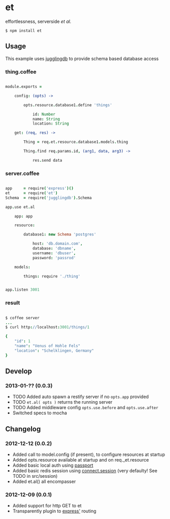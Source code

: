 et
==

effortlessness, serverside <i>et al.</i>


    $ npm install et
    



Usage
-----

This example uses [jugglingdb](https://github.com/1602/jugglingdb) to provide schema based database access

### thing.coffee

```coffee

module.exports = 

    config: (opts) -> 

        opts.resource.database1.define 'things'

            id: Number
            name: String
            location: String

    get: (req, res) ->

        Thing = req.et.resource.database1.models.thing

        Thing.find req.params.id, (arg1, data, arg3) -> 

            res.send data


```


### server.coffee

```coffee

app     = require('express')()
et      = require('et')
Schema  = require('jugglingdb').Schema

app.use et.al

    app: app

    resource:

        database1: new Schema 'postgres'

            host: 'db.domain.com',
            database: 'dbname',
            username: 'dbuser',
            password: 'passrod'

    models:

        things: require './thing'


app.listen 3001


```


### result

```coffee

$ coffee server
...
$ curl http://localhost:3001/things/1

{
    "id": 1
    "name": "Venus of Hohle Fels"
    "location": "Schelklingen, Germany"
}

```

Develop
-------

### 2013-01-?? (0.0.3)

* TODO Added auto spawn a restify server if no `opts.app` provided
* TODO `et.al( opts )` returns the running server
* TODO Added middleware config `opts.use.before` and `opts.use.after`
* Switched specs to mocha


Changelog
---------

### 2012-12-12 (0.0.2)

* Added call to model.config (if present), to configure resources at startup
* Added opts.resource available at startup and on req._et.resource
* Added basic local auth using [passport](http://passportjs.org/) 
* Added basic redis session using [connect.session](http://www.senchalabs.org/connect/session.html) (very defaulty! See TODO in src/session)
* Added et.al() all encompasser

### 2012-12-09 (0.0.1)

* Added support for http GET to et
* Transparently plugin to [express'](https://github.com/visionmedia/express) routing

